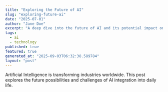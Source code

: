 ```yaml
---
title: "Exploring the Future of AI"
slug: "exploring-future-ai"
date: "2025-07-01"
author: "Jane Doe"
excerpt: "A deep dive into the future of AI and its potential impact on various sectors."
tags:
  - ai
  - technology
published: true
featured: true
generated_at: "2025-09-03T06:32:38.589784"
layout: "post"
---
```


Artificial Intelligence is transforming industries worldwide. This post explores the future possibilities and challenges of AI integration into daily life.
